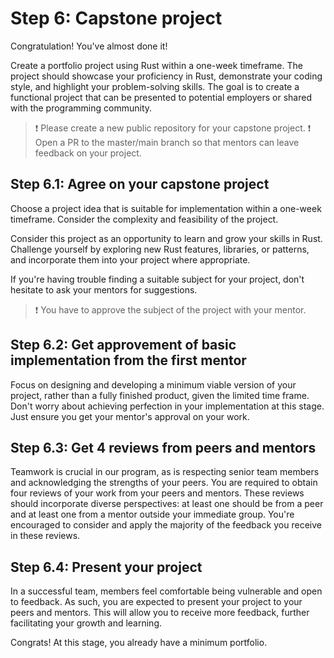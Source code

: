 Step 6: Capstone project
=========================

Congratulation! You've almost done it!

Create a portfolio project using Rust within a one-week timeframe. The project should showcase your proficiency in Rust, demonstrate your coding style, and highlight your problem-solving skills. The goal is to create a functional project that can be presented to potential employers or shared with the programming community.

> ❗️ Please create a new public repository for your capstone project.
> ❗️ Open a PR to the master/main branch so that mentors can leave feedback on your project. 

## Step 6.1: Agree on your capstone project

Choose a project idea that is suitable for implementation within a one-week timeframe. Consider the complexity and feasibility of the project.

Consider this project as an opportunity to learn and grow your skills in Rust. Challenge yourself by exploring new Rust features, libraries, or patterns, and incorporate them into your project where appropriate.

If you're having trouble finding a suitable subject for your project, don't hesitate to ask your mentors for suggestions.

> ❗️ You have to approve the subject of the project with your mentor.

## Step 6.2: Get approvement of basic implementation from the first mentor


Focus on designing and developing a minimum viable version of your project, rather than a fully finished product, given the limited time frame. Don't worry about achieving perfection in your implementation at this stage. Just ensure you get your mentor's approval on your work.

## Step 6.3: Get 4 reviews from peers and mentors

Teamwork is crucial in our program, as is respecting senior team members and acknowledging the strengths of your peers. You are required to obtain four reviews of your work from your peers and mentors. These reviews should incorporate diverse perspectives: at least one should be from a peer and at least one from a mentor outside your immediate group. You're encouraged to consider and apply the majority of the feedback you receive in these reviews.

## Step 6.4: Present your project

In a successful team, members feel comfortable being vulnerable and open to feedback. As such, you are expected to present your project to your peers and mentors. This will allow you to receive more feedback, further facilitating your growth and learning.

Congrats! At this stage, you already have a minimum portfolio.
